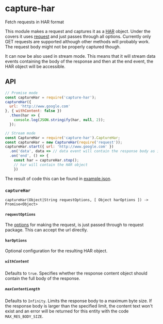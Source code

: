 # capture-har

Fetch requests in HAR format

This module makes a request and captures it as a [HAR](http://www.softwareishard.com/blog/har-12-spec/) object.
Under the covers it uses [request](https://www.npmjs.com/package/request) and just passes through all options.
Currently only GET requests are supported although other methods will probably work. The request body might not be properly captured though.

It can now be also used in stream mode. This means that it will stream data events containing the body of the response and then at the end event, the HAR object will be accessible.

## API

```js
// Promise mode
const captureHar = require('capture-har');
captureHar({
  url: 'http://www.google.com'
}, { withContent: false })
  .then(har => {
    console.log(JSON.stringify(har, null, 2));
  });

// Stream mode
const CaptureHar = require('capture-har').CaptureHar;
const captureHar = new CaptureHar(require('request'));
captureHar.start({ url: 'http://www.google.com' })
  .on('data', data => // data event will contain the response body as it is received)
  .on('end', () => {
    const har = captureHar.stop();
    // har will contain the HAR object
    })
```

The result of code this can be found in [example.json](https://github.com/Woorank/capture-har/blob/master/example.json).

### `captureHar`

```
captureHar(Object|String requestOptions, [ Object harOptions ]) -> Promise<Object>
```

#### `requestOptions`

The [options](https://www.npmjs.com/package/request#requestoptions-callback) for making the request, is just passed through to request package.
This can accept the url directly.

#### `harOptions`

Optional configuration for the resulting HAR object.

##### `withContent`

Defaults to `true`. Specifies whether the response content object should contain the full body of the response.

##### `maxContentLength`

Defaults to `Infinity`. Limits the response body to a maximum byte size.
If the response body is larger than the specified limit, the content text won't exist and an error will be returned for this entity with the code `MAX_RES_BODY_SIZE`.
